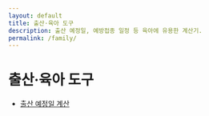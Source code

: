 ```yaml
---
layout: default
title: 출산·육아 도구
description: 출산 예정일, 예방접종 일정 등 육아에 유용한 계산기.
permalink: /family/
---
```


# 출산·육아 도구
<ul>
  <li><a href="/family/due-date/">출산 예정일 계산</a></li>
</ul>
